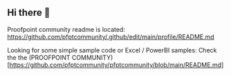 ## Hi there 👋

<!--

**Here are some ideas to get you started:**

🙋‍♀️ A short introduction - what is your organization all about?
🌈 Contribution guidelines - how can the community get involved?
👩‍💻 Useful resources - where can the community find your docs? Is there anything else the community should know?
🍿 Fun facts - what does your team eat for breakfast?
🧙 Remember, you can do mighty things with the power of [Markdown](https://docs.github.com/github/writing-on-github/getting-started-with-writing-and-formatting-on-github/basic-writing-and-formatting-syntax)
-->


Proofpoint community readme is located:
https://github.com/pfptcommunity/.github/edit/main/profile/README.md

Looking for some simple sample code or Excel / PowerBI samples:
Check the the (PROOFPOINT COMMUNITY)[https://github.com/pfptcommunity/pfptcommunity/blob/main/README.md]
